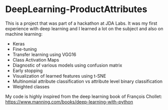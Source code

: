 # DeepLearning-ProductAttributes

This is a project that was part of a hackathon at JDA Labs. It was my first experience with deep learning and I learned a lot on the subject and also on machine learning:
- Keras
- Fine-tuning
- Transfer learning using VGG16
- Class Activation Maps
- Diagnostic of various models using confusion matrix
- Early stopping
- Visualization of learned features using t-SNE
- Multinomial attribute classification vs attribute level binary classification
- Weighted classes

My code is highly inspired from the deep learning book of François Chollet: https://www.manning.com/books/deep-learning-with-python
